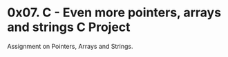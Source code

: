 # 0x07. C - Even more pointers, arrays and strings C Project
Assignment on Pointers, Arrays and Strings.